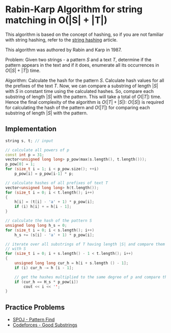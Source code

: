 <!--?title Rabin-Karp Algorithm-->

# Rabin-Karp Algorithm for string matching in O(|S| + |T|)


This algorithm is based on the concept of hashing, so if you are not familiar with string hashing,  refer to the [string hashing](./string/string-hashing.html) article.

 
This algorithm was authored by Rabin and Karp in 1987.

Problem: Given two strings - a pattern $S$ and a text $T$, determine if the pattern appears in the text and if it does, enumerate all its
occurrences in $O(|S| + |T|)$ time.

Algorithm: Calculate the hash for the pattern $S$. Calculate hash values for all the prefixes of the text $T$. Now, we can compare a substring of length $|S|$ with $S$ in constant time using the calculated hashes. So, compare each substring of length $|S|$ with the pattern. This will take a total of $O(|T|)$ time. Hence the final complexity of the algorithm is $O(|T| + |S|)$:  $O(|S|)$ is required for calculating the hash of the pattern and $O(|T|)$ for comparing each substring of length $|S|$ with the pattern.


## Implementation
```cpp
string s, t; // input 

// calculate all powers of p 
const int p = 31; 
vector<unsigned long long> p_pow(max(s.length(), t.length())); 
p_pow[0] = 1; 
for (size_t i = 1; i < p_pow.size(); ++i) 
    p_pow[i] = p_pow[i-1] * p; 

// calculate hashes of all prefixes of text T 
vector<unsigned long long> h(t.length()); 
for (size_t i = 0; i < t.length(); i++) 
{ 
    h[i] = (t[i] - 'a' + 1) * p_pow[i]; 
    if (i) h[i] + = h[i - 1]; 
} 

// calculate the hash of the pattern S 
unsigned long long h_s = 0; 
for (size_t i = 0; i < s.length(); i++) 
    h_s += (s[i] - 'a' + 1) * p_pow[i]; 

// iterate over all substrings of T having length |S| and compare them
// with S 
for (size_t i = 0; i + s.length() - 1 < t.length(); i++) 
{ 
    unsigned long long cur_h = h[i + s.length () - 1]; 
    if (i) cur_h -= h [i - 1]; 

    // get the hashes multiplied to the same degree of p and compare them 
    if (cur_h == H_s * p_pow[i]) 
	    cout << i << ''; 
}
```

## Practice Problems

* [SPOJ - Pattern Find](http://www.spoj.com/problems/NAJPF/)
* [Codeforces - Good Substrings](http://codeforces.com/problemset/problem/271/D)

